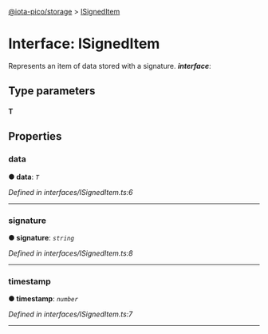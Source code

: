 [@iota-pico/storage](../README.md) > [ISignedItem](../interfaces/isigneditem.md)



# Interface: ISignedItem


Represents an item of data stored with a signature.
*__interface__*: 


## Type parameters
#### T 

## Properties
<a id="data"></a>

###  data

**●  data**:  *`T`* 

*Defined in interfaces/ISignedItem.ts:6*





___

<a id="signature"></a>

###  signature

**●  signature**:  *`string`* 

*Defined in interfaces/ISignedItem.ts:8*





___

<a id="timestamp"></a>

###  timestamp

**●  timestamp**:  *`number`* 

*Defined in interfaces/ISignedItem.ts:7*





___


